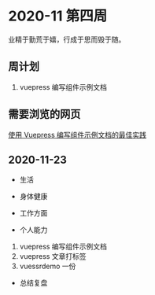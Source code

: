 # 2020-11 第四周

业精于勤荒于嬉，行成于思而毁于随。

## 周计划

1. vuepress 编写组件示例文档

## 需要浏览的网页

[使用 Vuepress 编写组件示例文档的最佳实践](https://zhuanlan.zhihu.com/p/144979562?from_voters_page=true)

## 2020-11-23

- 生活
- 身体健康
- 工作方面

- 个人能力

1. vuepress 编写组件示例文档
2. vuepress 文章打标签
3. vuessrdemo 一份

- 总结复盘
